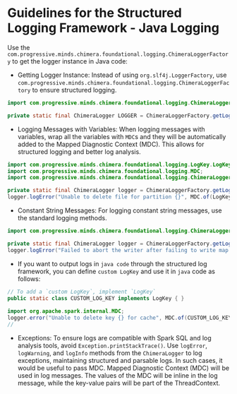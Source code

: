# Guidelines for the Structured Logging Framework - Java Logging

Use the ```com.progressive.minds.chimera.foundational.logging.ChimeraLoggerFactory``` to get the logger instance in Java code:

* Getting Logger Instance: Instead of using `org.slf4j.LoggerFactory`, use `com.progressive.minds.chimera.foundational.logging.ChimeraLoggerFactory` to ensure structured logging.

```java
import com.progressive.minds.chimera.foundational.logging.ChimeraLoggerFactory;

private static final ChimeraLogger LOGGER = ChimeraLoggerFactory.getLogger();
```

* Logging Messages with Variables: When logging messages with variables, wrap all the variables with `MDC`s and they will be automatically added to the Mapped Diagnostic Context (MDC). This allows for structured logging and better log analysis.

```java
import com.progressive.minds.chimera.foundational.logging.LogKey.LogKeys;
import com.progressive.minds.chimera.foundational.logging.MDC;
import com.progressive.minds.chimera.foundational.logging.ChimeraLoggerFactory;

private static final ChimeraLogger logger = ChimeraLoggerFactory.getLogger();
logger.logError("Unable to delete file for partition {}", MDC.of(LogKeys.PARTITION_ID, i));
```

* Constant String Messages: For logging constant string messages, use the standard logging methods.

```java
import com.progressive.minds.chimera.foundational.logging.ChimeraLoggerFactory;

private static final ChimeraLogger logger = ChimeraLoggerFactory.getLogger();
logger.logError("Failed to abort the writer after failing to write map output.", e);
```

* If you want to output logs in `java code` through the structured log framework, you can define `custom LogKey` and use it in `java` code as follows:

```java
// To add a `custom LogKey`, implement `LogKey`
public static class CUSTOM_LOG_KEY implements LogKey { }
 
import org.apache.spark.internal.MDC;
logger.error("Unable to delete key {} for cache", MDC.of(CUSTOM_LOG_KEY, "key"));
//
```

* Exceptions: To ensure logs are compatible with Spark SQL and log analysis tools, avoid `Exception.printStackTrace()`. Use `logError`, `logWarning`, and `logInfo` methods from the `ChimeraLogger` to log exceptions, maintaining structured and parsable logs. In such cases, it would be useful to pass MDC. Mapped Diagnostic Context (MDC) will be used in log messages. The values of the MDC will be inline in the log message, while the key-value pairs will be part of the ThreadContext.